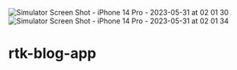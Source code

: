 ![Simulator Screen Shot - iPhone 14 Pro - 2023-05-31 at 02 01 30](https://github.com/neomond/rtk-blog-app/assets/92153363/fc5b0a7e-7d3f-43dc-a738-2f710d9bdc26)
![Simulator Screen Shot - iPhone 14 Pro - 2023-05-31 at 02 01 34](https://github.com/neomond/rtk-blog-app/assets/92153363/82b01aa8-1b54-4499-96e7-e02e611847b6)
# rtk-blog-app
